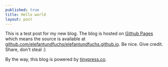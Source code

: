 ```yaml
---
published: true
title: Hello world
layout: post
---
```

This is a test post for my new blog. The blog is hosted on [Github Pages](http://pages.github.com/) which means the source is available at [github.com/elefantundfuchs/elefantundfuchs.github.io](http://github.com/elefantundfuchs/elefantundfuchs.github.io). Be nice. Give credit. Share, don't steal :)

By the way, this blog is powered by [tinypress.co](https://tinypress.co).